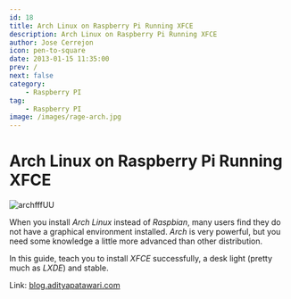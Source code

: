 ```yaml
---
id: 18
title: Arch Linux on Raspberry Pi Running XFCE
description: Arch Linux on Raspberry Pi Running XFCE
author: Jose Cerrejon
icon: pen-to-square
date: 2013-01-15 11:35:00
prev: /
next: false
category:
    - Raspberry PI
tag:
    - Raspberry PI
image: /images/rage-arch.jpg
---
```


# Arch Linux on Raspberry Pi Running XFCE

![archfffUU](/images/rage-arch.jpg)

When you install _Arch Linux_ instead of _Raspbian_, many users find they do not have a graphical environment installed. _Arch_ is very powerful, but you need some knowledge a little more advanced than other distribution.

In this guide, teach you to install _XFCE_ successfully, a desk light (pretty much as _LXDE_) and stable.

Link: [blog.adityapatawari.com](https://blog.adityapatawari.com/2013/01/arch-linux-on-raspberry-pi.html)
